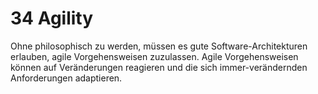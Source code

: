 # 34 Agility
Ohne philosophisch zu werden, müssen es gute Software-Architekturen erlauben, agile Vorgehensweisen zuzulassen. Agile Vorgehensweisen können auf Veränderungen reagieren und die sich immer-verändernden Anforderungen adaptieren.
